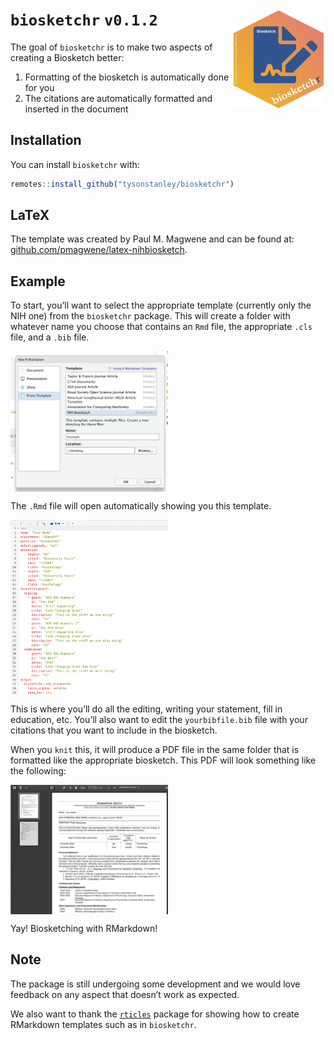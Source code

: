 
<!-- README.md is generated from README.Rmd. Please edit that file -->

# `biosketchr` `v0.1.2` <img src="man/figures/logo.png" align="right" width="30%" height="30%"/>

The goal of `biosketchr` is to make two aspects of creating a Biosketch
better:

1.  Formatting of the biosketch is automatically done for you
2.  The citations are automatically formatted and inserted in the
    document

## Installation

You can install `biosketchr` with:

``` r
remotes::install_github("tysonstanley/biosketchr")
```

## LaTeX

The template was created by Paul M. Magwene and can be found at:
[github.com/pmagwene/latex-nihbiosketch](https://github.com/pmagwene/latex-nihbiosketch).

## Example

To start, you’ll want to select the appropriate template (currently only
the NIH one) from the `biosketchr` package. This will create a folder
with whatever name you choose that contains an `Rmd` file, the
appropriate `.cls` file, and a `.bib` file.

<img src="man/figures/select_template.png" align="center" width="50%" height="50%"/>

The `.Rmd` file will open automatically showing you this template.

<img src="man/figures/skeleton_rmd.png" align="center" width="50%" height="50%"/>

This is where you’ll do all the editing, writing your statement, fill in
education, etc. You’ll also want to edit the `yourbibfile.bib` file with
your citations that you want to include in the biosketch.

When you `knit` this, it will produce a PDF file in the same folder that
is formatted like the appropriate biosketch. This PDF will look
something like the following:

<img src="man/figures/pdf_output_example.png" align="center" width="50%" height="50%"/>

Yay\! Biosketching with RMarkdown\!

## Note

The package is still undergoing some development and we would love
feedback on any aspect that doesn’t work as expected.

We also want to thank the
[`rticles`](https://github.com/rstudio/rticles) package for showing how
to create RMarkdown templates such as in `biosketchr`.

